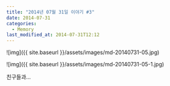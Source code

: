```yaml
---
title: "2014년 07월 31일 이야기 #3"
date: 2014-07-31
categories:
  - Memory
last_modified_at: 2014-07-31T12:12
---
```


![img]({{ site.baseurl }}/assets/images/md-20140731-05.jpg)

![img]({{ site.baseurl }}/assets/images/md-20140731-05-1.jpg)

친구들과...